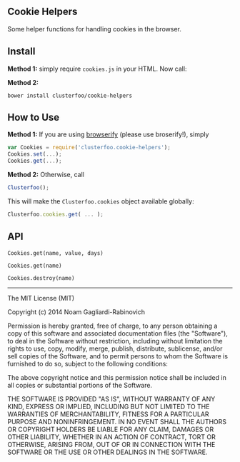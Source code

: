 ## Cookie Helpers

Some helper functions for handling cookies in the browser.

## Install

**Method 1:** simply require `cookies.js` in your HTML. Now call:


**Method 2:**

    bower install clusterfoo/cookie-helpers

## How to Use

**Method 1:** If you are using [browserify](http://browserify.org/) (please
use broserify!), simply

```js
var Cookies = require('clusterfoo.cookie-helpers');
Cookies.set(...);
Cookies.get(...);
```

**Method 2:** Otherwise, call


```js
Clusterfoo();
```

This will make the `Clusterfoo.cookies` object available globally:

```js
Clusterfoo.cookies.get( ... );
```

## API

`Cookies.get(name, value, days)`

`Cookies.get(name)`

`Cookies.destroy(name)`

--- 

The MIT License (MIT)

Copyright (c) 2014 Noam Gagliardi-Rabinovich

Permission is hereby granted, free of charge, to any person obtaining a copy
of this software and associated documentation files (the "Software"), to deal
in the Software without restriction, including without limitation the rights
to use, copy, modify, merge, publish, distribute, sublicense, and/or sell
copies of the Software, and to permit persons to whom the Software is
furnished to do so, subject to the following conditions:

The above copyright notice and this permission notice shall be included in
all copies or substantial portions of the Software.

THE SOFTWARE IS PROVIDED "AS IS", WITHOUT WARRANTY OF ANY KIND, EXPRESS OR
IMPLIED, INCLUDING BUT NOT LIMITED TO THE WARRANTIES OF MERCHANTABILITY,
FITNESS FOR A PARTICULAR PURPOSE AND NONINFRINGEMENT. IN NO EVENT SHALL THE
AUTHORS OR COPYRIGHT HOLDERS BE LIABLE FOR ANY CLAIM, DAMAGES OR OTHER
LIABILITY, WHETHER IN AN ACTION OF CONTRACT, TORT OR OTHERWISE, ARISING FROM,
OUT OF OR IN CONNECTION WITH THE SOFTWARE OR THE USE OR OTHER DEALINGS IN
THE SOFTWARE.

